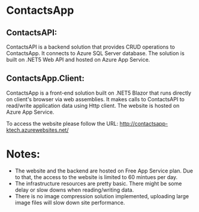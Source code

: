 # ContactsApp

## ContactsAPI:
ContactsAPI is a backend solution that provides CRUD operations to ContactsApp. It connects to Azure SQL Server database. The solution is built on .NET5 Web API and hosted on Azure App Service. 

## ContactsApp.Client:
ContactsApp is a front-end solution built on .NET5 Blazor that runs directly on client's browser via web assemblies. It makes calls to ContactsAPI to read/write application data using Http client. The website is hosted on Azure App Service.

To access the website please follow the URL:
http://contactsapp-ktech.azurewebsites.net/

# Notes:
* The website and the backend are hosted on Free App Service plan. Due to that, the access to the website is limited to 60 mintues per day. 
* The infrastructure resources are pretty basic. There might be some delay or slow downs when reading/writing data.
* There is no image compression solution implemented, uploading large image files will slow down site performance. 
